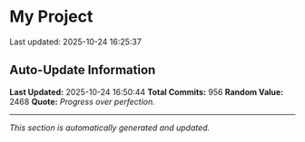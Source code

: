# My Project


Last updated: 2025-10-24 16:25:37



































































































































































































































































































































































































































































































































































































































































































































































































































































































































































































































































































































































































































































































































































































## Auto-Update Information

**Last Updated:** 2025-10-24 16:50:44
**Total Commits:** 956
**Random Value:** 2468
**Quote:** _Progress over perfection._

---
_This section is automatically generated and updated._